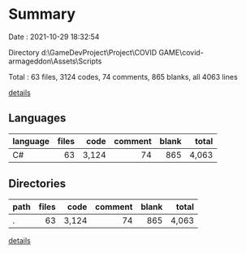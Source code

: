 # Summary

Date : 2021-10-29 18:32:54

Directory d:\GameDevProject\Project\COVID GAME\covid-armageddon\Assets\Scripts

Total : 63 files,  3124 codes, 74 comments, 865 blanks, all 4063 lines

[details](details.md)

## Languages
| language | files | code | comment | blank | total |
| :--- | ---: | ---: | ---: | ---: | ---: |
| C# | 63 | 3,124 | 74 | 865 | 4,063 |

## Directories
| path | files | code | comment | blank | total |
| :--- | ---: | ---: | ---: | ---: | ---: |
| . | 63 | 3,124 | 74 | 865 | 4,063 |

[details](details.md)